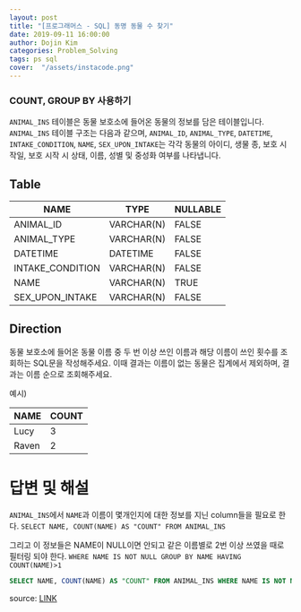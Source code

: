 ```yaml
---
layout: post
title: "[프로그래머스 - SQL] 동명 동물 수 찾기"
date: 2019-09-11 16:00:00
author: Dojin Kim
categories: Problem_Solving
tags: ps sql
cover:  "/assets/instacode.png"
---
```

### COUNT, GROUP BY 사용하기


`ANIMAL_INS` 테이블은 동물 보호소에 들어온 동물의 정보를 담은 테이블입니다. `ANIMAL_INS` 테이블 구조는 다음과 같으며, `ANIMAL_ID`, `ANIMAL_TYPE`, `DATETIME`, `INTAKE_CONDITION`, `NAME`, `SEX_UPON_INTAKE`는 각각 동물의 아이디, 생물 종, 보호 시작일, 보호 시작 시 상태, 이름, 성별 및 중성화 여부를 나타냅니다.

## Table

| NAME             | TYPE       | NULLABLE |
|------------------|------------|----------|
| ANIMAL_ID        | VARCHAR(N) | FALSE    |
| ANIMAL_TYPE      | VARCHAR(N) | FALSE    |
| DATETIME         | DATETIME   | FALSE    |
| INTAKE_CONDITION | VARCHAR(N) | FALSE    |
| NAME             | VARCHAR(N) | TRUE     |
| SEX_UPON_INTAKE  | VARCHAR(N) | FALSE    |


## Direction

동물 보호소에 들어온 동물 이름 중 두 번 이상 쓰인 이름과 해당 이름이 쓰인 횟수를 조회하는 SQL문을 작성해주세요. 이때 결과는 이름이 없는 동물은 집계에서 제외하며, 결과는 이름 순으로 조회해주세요.

예시)

| NAME   | COUNT |
|--------|-------|
| Lucy   | 3     |
| Raven  | 2     |
      


# 답변 및 해설
`ANIMAL_INS`에서 `NAME`과 이름이 몇개인지에 대한 정보를 지닌 column들을 필요로 한다.
```SELECT NAME, COUNT(NAME) AS "COUNT" FROM ANIMAL_INS```

그리고 이 정보들은 NAME이 NULL이면 안되고 같은 이름별로 2번 이상 쓰였을 때로 필터링 되야 한다. 
```WHERE NAME IS NOT NULL GROUP BY NAME HAVING COUNT(NAME)>1```


```SQL
SELECT NAME, COUNT(NAME) AS "COUNT" FROM ANIMAL_INS WHERE NAME IS NOT NULL GROUP BY NAME HAVING COUNT(NAME)>1
```


<bold> source: <a href="https://programmers.co.kr/learn/courses/30/lessons/59041"> LINK </a></bold>
